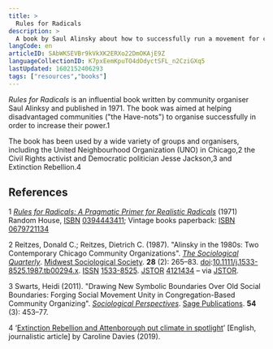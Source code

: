 ```yaml
---
title: >
  Rules for Radicals
description: >
  A book by Saul Alinsky about how to successfully run a movement for change published in 1971.
langCode: en
articleID: SAbWKSEVBr9kVkXK2ERXo22DmOKAjE9Z
languageCollectionID: K7pxEemKpuTO4dOdyctSFL_n2CziGXq5
lastUpdated: 1602152406293
tags: ["resources","books"]
---
```


_Rules for Radicals_ is an influential book written by community organiser Saul Alinksy and published in 1971. The book was aimed at helping disadvantaged communities ("the Have-nots") to organise successfully in order to increase their power.1

The book has been used by a wide variety of groups and organisers, including the United Neighbourhood Organization (UNO) in Chicago,2 the Civil Rights activist and Democratic politician Jesse Jackson,3 and Extinction Rebellion.4

## References

1 [_Rules for Radicals: A Pragmatic Primer for Realistic Radicals_](https://archive.org/details/RulesForRadicals) (1971) Random House, [ISBN](https://en.wikipedia.org/wiki/ISBN_(identifier)) [0394443411](https://en.wikipedia.org/wiki/Special:BookSources/0394443411); Vintage books paperback: [ISBN](https://en.wikipedia.org/wiki/ISBN_(identifier)) [0679721134](https://en.wikipedia.org/wiki/Special:BookSources/0679721134)

2 Reitzes, Donald C.; Reitzes, Dietrich C. (1987). "Alinsky in the 1980s: Two Contemporary Chicago Community Organizations". [_The Sociological Quarterly_](https://en.wikipedia.org/wiki/The_Sociological_Quarterly). [Midwest Sociological Society](https://en.wikipedia.org/wiki/Midwest_Sociological_Society). **28** (2): 265–83. [doi](https://en.wikipedia.org/wiki/Doi_(identifier)):[10.1111/j.1533-8525.1987.tb00294.x](https://doi.org/10.1111%2Fj.1533-8525.1987.tb00294.x). [ISSN](https://en.wikipedia.org/wiki/ISSN_(identifier)) [1533-8525](https://www.worldcat.org/issn/1533-8525). [JSTOR](https://en.wikipedia.org/wiki/JSTOR_(identifier)) [4121434](https://www.jstor.org/stable/4121434) – via [JSTOR](https://en.wikipedia.org/wiki/JSTOR).

3 Swarts, Heidi (2011). "Drawing New Symbolic Boundaries Over Old Social Boundaries: Forging Social Movement Unity in Congregation-Based Community Organizing". [_Sociological Perspectives_](https://en.wikipedia.org/wiki/Sociological_Perspectives). [Sage Publications](https://en.wikipedia.org/wiki/Sage_Publications). **54** (3): 453–77.

4 ‘[Extinction Rebellion and Attenborough put climate in spotlight](https://www.theguardian.com/environment/2019/apr/19/extinction-rebellion-and-attenborough-put-climate-in-spotlight)’ \[English, journalistic article\] by Caroline Davies (2019).